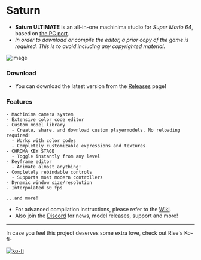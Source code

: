 # Saturn

- **Saturn ULTIMATE** is an all-in-one machinima studio for *Super Mario 64*, based on [the PC port](https://github.com/sm64pc/sm64ex).
- *In order to download or compile the editor, a prior copy of the game is required. This is to avoid including any copyrighted material.*

![image](https://github.com/Llennpie/Saturn/assets/44985633/e671b48a-e1c3-446a-9cff-0c76f49d069a)

### Download

- You can download the latest version from the [Releases](https://github.com/CreepaTate/Saturn-ULTIMATE/releases/latest) page!

### Features

```
- Machinima camera system
- Extensive color code editor
- Custom model library
  - Create, share, and download custom playermodels. No reloading required!
  - Works with color codes
  - Completely customizable expressions and textures
- CHROMA KEY STAGE
  - Toggle instantly from any level
- Keyframe editor
  - Animate almost anything!
- Completely rebindable controls
  - Supports most modern controllers
- Dynamic window size/resolution
- Interpolated 60 fps
  
...and more!
```

- For advanced compilation instructions, please refer to the [Wiki](https://github.com/Llennpie/Saturn/wiki).
- Also join the [Discord](https://discord.gg/rGqREG2kYv) for news, model releases, support and more!

---

In case you feel this project deserves some extra love, check out Rise's Ko-fi-

[![ko-fi](https://ko-fi.com/img/githubbutton_sm.svg)](https://ko-fi.com/J3J05B5WR)
